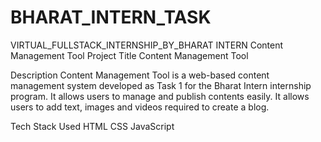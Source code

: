 # BHARAT_INTERN_TASK
VIRTUAL_FULLSTACK_INTERNSHIP_BY_BHARAT INTERN
Content Management Tool
Project Title
Content Management Tool

Description
Content Management Tool is a web-based content management system developed as Task 1 for the Bharat Intern internship program. It allows users to manage and publish contents easily. It allows users to add text, images and videos required to create a blog.

Tech Stack Used
HTML
CSS
JavaScript
